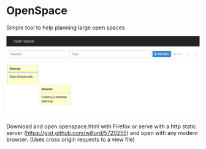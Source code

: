 OpenSpace
=========

Simple tool to help planning large open spaces

![Screenshot of the tool](https://github.com/StephanEggermont/OpenSpace/blob/master/documentation/example.png)

Download and open openspace.html with Firefox or serve 
with a http static server (https://gist.github.com/willurd/5720255)
and open with any modern browser.
(Uses cross origin requests to a view file) 
